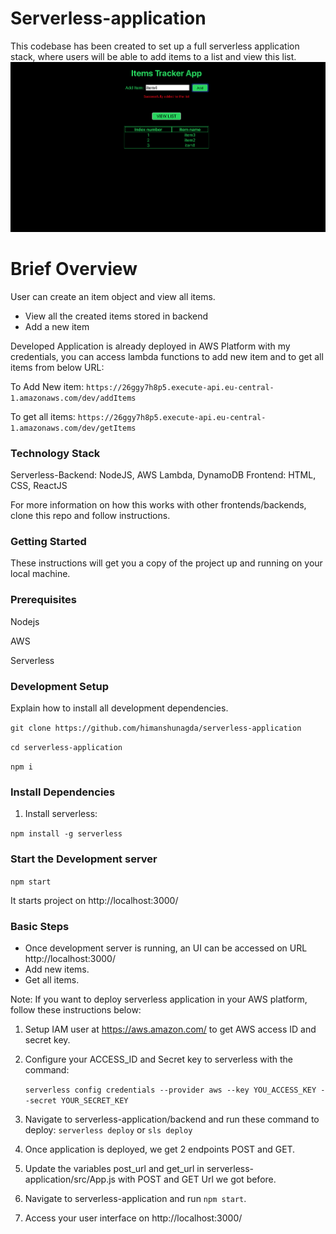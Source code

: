 # Serverless-application
This codebase has been created to set up a full serverless application stack, where users will be able to add items to a list and view this list.
![picture](public/app.png)

# Brief Overview ###
User can create an item object and view all items. 

- View all the created items stored in backend
- Add a new item

Developed Application is already deployed in AWS Platform with my credentials, you can access lambda functions to add new item and to get all items from below URL:

To Add New item: `https://26ggy7h8p5.execute-api.eu-central-1.amazonaws.com/dev/addItems`

To get all items: `https://26ggy7h8p5.execute-api.eu-central-1.amazonaws.com/dev/getItems`

### Technology Stack ###
Serverless-Backend: NodeJS, AWS Lambda, DynamoDB
Frontend: HTML, CSS, ReactJS

For more information on how this works with other frontends/backends, clone this repo and follow instructions.

### Getting Started ###
These instructions will get you a copy of the project up and running on your local machine.

### Prerequisites ###
Nodejs

AWS

Serverless


### Development Setup ###
Explain how to install all development dependencies.

`git clone https://github.com/himanshunagda/serverless-application`

 `cd serverless-application`
 
 `npm i`


### Install Dependencies ###
1) Install serverless:

`npm install -g serverless`


 ### Start the Development server ###
 `npm start`
 
 It starts project on http://localhost:3000/
 
 ### Basic Steps ###
 - Once development server is running, an UI can be accessed on URL http://localhost:3000/
 - Add new items.
 - Get all items.
 
Note: If you want to deploy serverless application in your AWS platform, follow these instructions below:

  1) Setup IAM user at https://aws.amazon.com/ to get AWS access ID and secret key.

  2) Configure your ACCESS_ID and Secret key to serverless with the command:

     `serverless config credentials --provider aws --key YOU_ACCESS_KEY --secret YOUR_SECRET_KEY `

  3) Navigate to serverless-application/backend and run these command to deploy: `serverless deploy` or `sls deploy`

  4) Once application is deployed, we get 2 endpoints POST and GET.

  5) Update the variables post_url and get_url in serverless-application/src/App.js with POST and GET Url we got before.

  6) Navigate to serverless-application and run `npm start`.

  7) Access your user interface on http://localhost:3000/